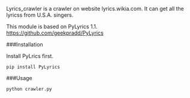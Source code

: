 Lyrics_crawler is a crawler on website lyrics.wikia.com. It can get all the lyricss from U.S.A. singers.

This module is based on PyLyrics 1.1.
https://github.com/geekpradd/PyLyrics

###Installation

Install PyLrics first.

```
pip install PyLyrics
```

###Usage

```
python crawler.py
```
